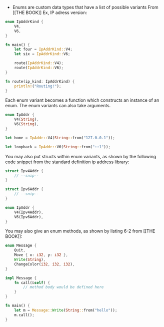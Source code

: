 - Enums are custom data types that have a list of possible variants
From [[THE BOOK]] Ex, IP adress version:
```rust
enum IpAddrKind {
    V4,
    V6,
}

fn main() {
    let four = IpAddrKind::V4;
    let six = IpAddrKind::V6;

	route(IpAddrKind::V4);
    route(IpAddrKind::V6);
}

fn route(ip_kind: IpAddrKind) {
	println!("Routing!");
}
```

Each enum variant becomes a function which constructs an instance of an enum. The enum variants can also take arguments.

```rust
enum IpAddr {
	V4(String),
	V6(String),
}

let home = IpAddr::V4(String::from("127.0.0.1"));

let loopback = IpAddr::V6(String::from("::1"));
```

You may also put structs within enum variants, as shown by the following code snippet from the standard definition ip address library:
```rust
struct Ipv4Addr {
    // --snip--
}

struct Ipv6Addr {
    // --snip--
}

enum IpAddr {
    V4(Ipv4Addr),
    V6(Ipv6Addr),
}
```

You may also give an enum methods, as shown by listing 6-2 from [[THE BOOK]]:
```rust
enum Message {
    Quit,
    Move { x: i32, y: i32 },
    Write(String),
    ChangeColor(i32, i32, i32),
}

impl Message {
	fn call(&self) {
		// method body would be defined here
	}
}

fn main() {
	let m = Message::Write(String::from("hello"));
	m.call();
}
```